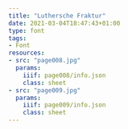 ```yaml
---
title: "Luthersche Fraktur"
date: 2021-03-04T18:47:43+01:00
type: font
tags:
- Font
resources:
- src: "page008.jpg"
  params:
    iiif: page008/info.json
    class: sheet
- src: "page009.jpg"
  params:
    iiif: page009/info.json
    class: sheet
---
```

